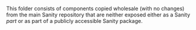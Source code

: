 This folder consists of components copied wholesale (with no changes) from the main Sanity repository that are neither exposed either as a Sanity _part_ or as part of a publicly accessible Sanity package.
